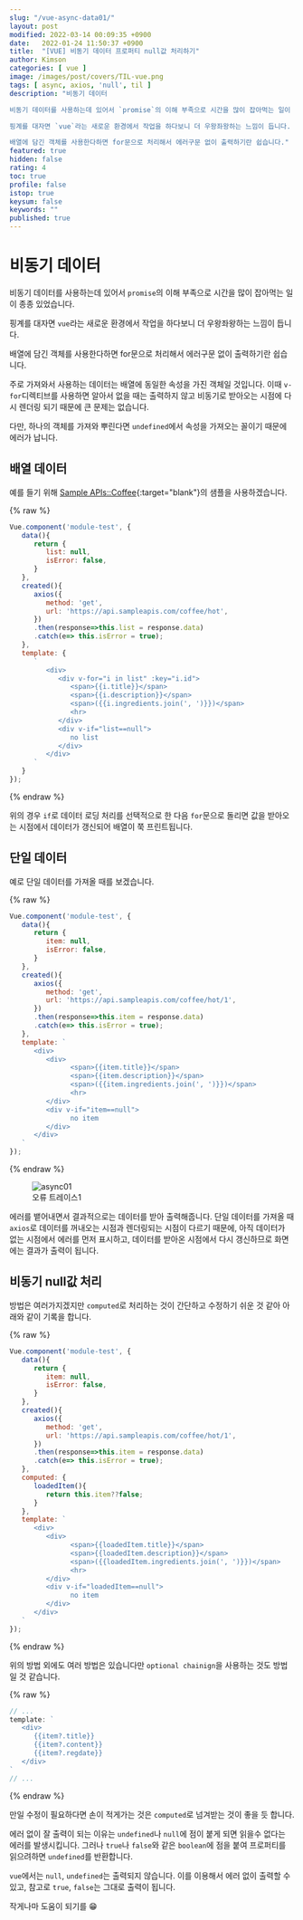 ```yaml
---
slug: "/vue-async-data01/"
layout: post
modified: 2022-03-14 00:09:35 +0900
date:   2022-01-24 11:50:37 +0900
title:  "[VUE] 비동기 데이터 프로퍼티 null값 처리하기"
author: Kimson
categories: [ vue ]
image: /images/post/covers/TIL-vue.png
tags: [ async, axios, 'null', til ]
description: "비동기 데이터

비동기 데이터를 사용하는데 있어서 `promise`의 이해 부족으로 시간을 많이 잡아먹는 일이 종종 있었습니다.

핑계를 대자면 `vue`라는 새로운 환경에서 작업을 하다보니 더 우왕좌왕하는 느낌이 듭니다.

배열에 담긴 객체를 사용한다하면 for문으로 처리해서 에러구문 없이 출력하기란 쉽습니다."
featured: true
hidden: false
rating: 4
toc: true
profile: false
istop: true
keysum: false
keywords: ""
published: true
---
```


# 비동기 데이터

비동기 데이터를 사용하는데 있어서 `promise`의 이해 부족으로 시간을 많이 잡아먹는 일이 종종 있었습니다.

핑계를 대자면 `vue`라는 새로운 환경에서 작업을 하다보니 더 우왕좌왕하는 느낌이 듭니다.

배열에 담긴 객체를 사용한다하면 for문으로 처리해서 에러구문 없이 출력하기란 쉽습니다.

주로 가져와서 사용하는 데이터는 배열에 동일한 속성을 가진 객체일 것입니다. 이때 `v-for`디렉티브를 사용하면 알아서 없을 때는 출력하지 않고 비동기로 받아오는 시점에 다시 렌더링 되기 때문에 큰 문제는 없습니다.

다만, 하나의 객체를 가져와 뿌린다면 `undefined`에서 속성을 가져오는 꼴이기 때문에 에러가 납니다.

## 배열 데이터

예를 들기 위해 [Sample APIs::Coffee](https://sampleapis.com/api-list/coffee){:target="blank"}의 샘플을 사용하겠습니다.

{% raw %}

```javascript
Vue.component('module-test', {
   data(){
      return {
         list: null,
         isError: false,
      }
   },
   created(){
      axios({
         method: 'get',
         url: 'https://api.sampleapis.com/coffee/hot',
      })
      .then(response=>this.list = response.data)
      .catch(e=> this.isError = true);
   },
   template: {
      `
         <div>
            <div v-for="i in list" :key="i.id">
               <span>{{i.title}}</span>
               <span>{{i.description}}</span>
               <span>({{i.ingredients.join(', ')}})</span>
               <hr>
            </div>
            <div v-if="list==null">
               no list
            </div>
         </div>
      `
   }
});
```

{% endraw %}

위의 경우 `if`로 데이터 로딩 처리를 선택적으로 한 다음 `for`문으로 돌리면 값을 받아오는 시점에서 데이터가 갱신되어 배열이 쭉 프린트됩니다.

## 단일 데이터

예로 단일 데이터를 가져올 때를 보겠습니다.

{% raw %}

```javascript
Vue.component('module-test', {
   data(){
      return {
         item: null,
         isError: false,
      }
   },
   created(){
      axios({
         method: 'get',
         url: 'https://api.sampleapis.com/coffee/hot/1',
      })
      .then(response=>this.item = response.data)
      .catch(e=> this.isError = true);
   },
   template: `
      <div>
         <div>
               <span>{{item.title}}</span>
               <span>{{item.description}}</span>
               <span>({{item.ingredients.join(', ')}})</span>
               <hr>
         </div>
         <div v-if="item==null">
               no item
         </div>
      </div>
   `
});
```

{% endraw %}

<figure class="text-center">
<span class="w-inline-block">
   <img class="w-100" src="/images/post/vue/async/async01.png" alt="async01" title="async01">
   <figcaption>오류 트레이스1</figcaption>
</span>
</figure>

에러를 뱉어내면서 결과적으로는 데이터를 받아 출력해줍니다. 단일 데이터를 가져올 때 `axios`로 데이터를 꺼내오는 시점과 렌더링되는 시점이 다르기 때문에, 아직 데이터가 없는 시점에서 에러를 먼저 표시하고, 데이터를 받아온 시점에서 다시 갱신하므로 화면에는 결과가 출력이 됩니다.

## 비동기 null값 처리

방법은 여러가지겠지만 `computed`로 처리하는 것이 간단하고 수정하기 쉬운 것 같아 아래와 같이 기록을 합니다.

{% raw %}

```javascript
Vue.component('module-test', {
   data(){
      return {
         item: null,
         isError: false,
      }
   },
   created(){
      axios({
         method: 'get',
         url: 'https://api.sampleapis.com/coffee/hot/1',
      })
      .then(response=>this.item = response.data)
      .catch(e=> this.isError = true);
   },
   computed: {
      loadedItem(){
         return this.item??false;
      }
   },
   template: `
      <div>
         <div>
               <span>{{loadedItem.title}}</span>
               <span>{{loadedItem.description}}</span>
               <span>({{loadedItem.ingredients.join(', ')}})</span>
               <hr>
         </div>
         <div v-if="loadedItem==null">
               no item
         </div>
      </div>
   `
});
```

{% endraw %}

위의 방법 외에도 여러 방법은 있습니다만 `optional chainign`을 사용하는 것도 방법일 것 같습니다.

{% raw %}

```javascript
// ...
template: `
   <div>
      {{item?.title}}
      {{item?.content}}
      {{item?.regdate}}
   </div>
`
// ...
```

{% endraw %}

만일 수정이 필요하다면 손이 적게가는 것은 `computed`로 넘겨받는 것이 좋을 듯 합니다.

에러 없이 잘 출력이 되는 이유는 `undefined`나 `null`에 점이 붙게 되면 읽을수 없다는 에러를 발생시킵니다. 그러나 `true`나 `false`와 같은 `boolean`에 점을 붙여 프로퍼티를 읽으려하면 `undefined`를 반환합니다.

`vue`에서는 `null`, `undefined`는 출력되지 않습니다. 이를 이용해서 에러 없이 출력할 수 있고, 참고로 `true`, `false`는 그대로 출력이 됩니다.

작게나마 도움이 되기를 😁